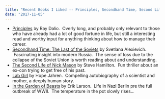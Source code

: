 ```yaml
---
title: "Recent Books I Liked -- Principles, Secondhand Time, Second Life of Nick Mason, Lab Girl, In the Garden of Beasts"
date: "2017-11-05"
---
```


- [Principles](https://www.goodreads.com/book/show/12935037-principles) by Ray Dalio.  Overly long, and probably only relevant to those who have already had a lot of good fortune in life, but still a interesting read and worthy input for anything thinking about how to manage their career.
- [Secondhand Time: The Last of the Soviets](https://www.goodreads.com/book/show/30200112-secondhand-time) by Svetlana Alexievich.  Fascinating insight into modern Russia.  The sense of loss due to the collapse of the Soviet Union is worth reading about and understanding.
- [The Second Life of Nick Mason](https://www.goodreads.com/book/show/23848165-the-second-life-of-nick-mason) by Steve Hamilton.  Fun thriller about an ex-con trying to get free of his past.
- [Lab Girl](https://www.goodreads.com/book/show/25733983-lab-girl) by Hope Jahren.  Compelling autobiography of a scientist and mother, a deeply human story.
- [In the Garden of Beasts](https://www.goodreads.com/book/show/9938498-in-the-garden-of-beasts) by Erik Larson.  Life in Nazi Berlin pre the full outbreak of WWII.  The temperature in the pot slowly rises...
